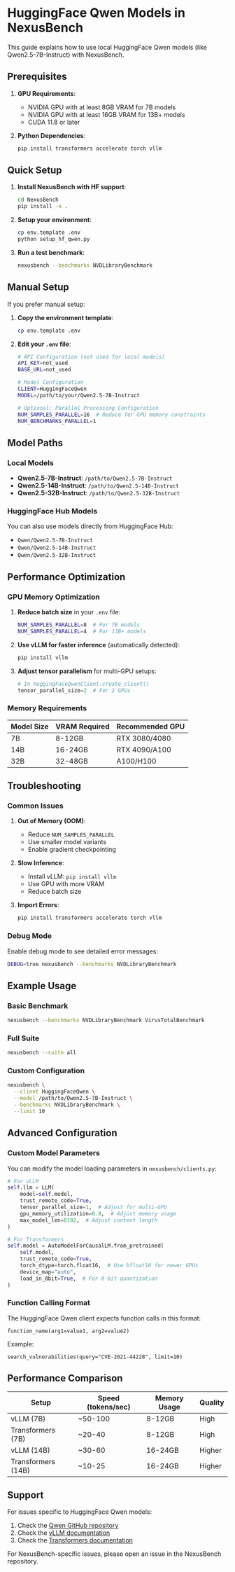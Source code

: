 # HuggingFace Qwen Models in NexusBench

This guide explains how to use local HuggingFace Qwen models (like Qwen2.5-7B-Instruct) with NexusBench.

## Prerequisites

1. **GPU Requirements**: 
   - NVIDIA GPU with at least 8GB VRAM for 7B models
   - NVIDIA GPU with at least 16GB VRAM for 13B+ models
   - CUDA 11.8 or later

2. **Python Dependencies**:
   ```bash
   pip install transformers accelerate torch vllm
   ```

## Quick Setup

1. **Install NexusBench with HF support**:
   ```bash
   cd NexusBench
   pip install -e .
   ```

2. **Setup your environment**:
   ```bash
   cp env.template .env
   python setup_hf_qwen.py
   ```

3. **Run a test benchmark**:
   ```bash
   nexusbench --benchmarks NVDLibraryBenchmark
   ```

## Manual Setup

If you prefer manual setup:

1. **Copy the environment template**:
   ```bash
   cp env.template .env
   ```

2. **Edit your `.env` file**:
   ```bash
   # API Configuration (not used for local models)
   API_KEY=not_used
   BASE_URL=not_used

   # Model Configuration
   CLIENT=HuggingFaceQwen
   MODEL=/path/to/your/Qwen2.5-7B-Instruct

   # Optional: Parallel Processing Configuration
   NUM_SAMPLES_PARALLEL=16  # Reduce for GPU memory constraints
   NUM_BENCHMARKS_PARALLEL=1
   ```

## Model Paths

### Local Models
- **Qwen2.5-7B-Instruct**: `/path/to/Qwen2.5-7B-Instruct`
- **Qwen2.5-14B-Instruct**: `/path/to/Qwen2.5-14B-Instruct`
- **Qwen2.5-32B-Instruct**: `/path/to/Qwen2.5-32B-Instruct`

### HuggingFace Hub Models
You can also use models directly from HuggingFace Hub:
- `Qwen/Qwen2.5-7B-Instruct`
- `Qwen/Qwen2.5-14B-Instruct`
- `Qwen/Qwen2.5-32B-Instruct`

## Performance Optimization

### GPU Memory Optimization

1. **Reduce batch size** in your `.env` file:
   ```bash
   NUM_SAMPLES_PARALLEL=8  # For 7B models
   NUM_SAMPLES_PARALLEL=4  # For 13B+ models
   ```

2. **Use vLLM for faster inference** (automatically detected):
   ```bash
   pip install vllm
   ```

3. **Adjust tensor parallelism** for multi-GPU setups:
   ```python
   # In HuggingFaceQwenClient.create_client()
   tensor_parallel_size=2  # For 2 GPUs
   ```

### Memory Requirements

| Model Size | VRAM Required | Recommended GPU |
|------------|---------------|-----------------|
| 7B         | 8-12GB       | RTX 3080/4080  |
| 14B        | 16-24GB      | RTX 4090/A100  |
| 32B        | 32-48GB      | A100/H100      |

## Troubleshooting

### Common Issues

1. **Out of Memory (OOM)**:
   - Reduce `NUM_SAMPLES_PARALLEL`
   - Use smaller model variants
   - Enable gradient checkpointing

2. **Slow Inference**:
   - Install vLLM: `pip install vllm`
   - Use GPU with more VRAM
   - Reduce batch size

3. **Import Errors**:
   ```bash
   pip install transformers accelerate torch vllm
   ```

### Debug Mode

Enable debug mode to see detailed error messages:
```bash
DEBUG=true nexusbench --benchmarks NVDLibraryBenchmark
```

## Example Usage

### Basic Benchmark
```bash
nexusbench --benchmarks NVDLibraryBenchmark VirusTotalBenchmark
```

### Full Suite
```bash
nexusbench --suite all
```

### Custom Configuration
```bash
nexusbench \
  --client HuggingFaceQwen \
  --model /path/to/Qwen2.5-7B-Instruct \
  --benchmarks NVDLibraryBenchmark \
  --limit 10
```

## Advanced Configuration

### Custom Model Parameters

You can modify the model loading parameters in `nexusbench/clients.py`:

```python
# For vLLM
self.llm = LLM(
    model=self.model,
    trust_remote_code=True,
    tensor_parallel_size=1,  # Adjust for multi-GPU
    gpu_memory_utilization=0.8,  # Adjust memory usage
    max_model_len=8192,  # Adjust context length
)

# For Transformers
self.model = AutoModelForCausalLM.from_pretrained(
    self.model,
    trust_remote_code=True,
    torch_dtype=torch.float16,  # Use bfloat16 for newer GPUs
    device_map="auto",
    load_in_8bit=True,  # For 8-bit quantization
)
```

### Function Calling Format

The HuggingFace Qwen client expects function calls in this format:
```
function_name(arg1=value1, arg2=value2)
```

Example:
```
search_vulnerabilities(query="CVE-2021-44228", limit=10)
```

## Performance Comparison

| Setup | Speed (tokens/sec) | Memory Usage | Quality |
|-------|-------------------|--------------|---------|
| vLLM (7B) | ~50-100 | 8-12GB | High |
| Transformers (7B) | ~20-40 | 8-12GB | High |
| vLLM (14B) | ~30-60 | 16-24GB | Higher |
| Transformers (14B) | ~10-25 | 16-24GB | Higher |

## Support

For issues specific to HuggingFace Qwen models:
1. Check the [Qwen GitHub repository](https://github.com/QwenLM/Qwen)
2. Check the [vLLM documentation](https://docs.vllm.ai/)
3. Check the [Transformers documentation](https://huggingface.co/docs/transformers/)

For NexusBench-specific issues, please open an issue in the NexusBench repository. 